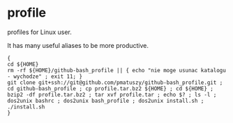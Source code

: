# profile
profiles for Linux user. 

It has many useful aliases to be more productive.

```
{
cd ${HOME}
rm -rf ${HOME}/github-bash_profile || { echo "nie moge usunac katalogu - wychodze" ; exit 11; }
git clone git+ssh://git@github.com/pmatuszy/github-bash_profile.git ;
cd github-bash_profile ; cp profile.tar.bz2 ${HOME} ; cd ${HOME} ;
bzip2 -df profile.tar.bz2 ; tar xvf profile.tar ; echo $? ; ls -l ;
dos2unix bashrc ; dos2unix bash_profile ; dos2unix install.sh ; ./install.sh
}


```
